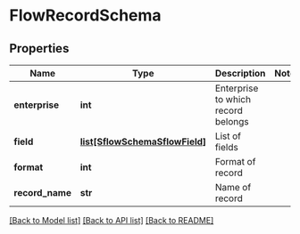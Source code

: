 # FlowRecordSchema

## Properties
Name | Type | Description | Notes
------------ | ------------- | ------------- | -------------
**enterprise** | **int** | Enterprise to which record belongs | 
**field** | [**list[SflowSchemaSflowField]**](SflowSchemaSflowField.md) | List of fields | 
**format** | **int** | Format of record | 
**record_name** | **str** | Name of record | 

[[Back to Model list]](../README.md#documentation-for-models) [[Back to API list]](../README.md#documentation-for-api-endpoints) [[Back to README]](../README.md)


